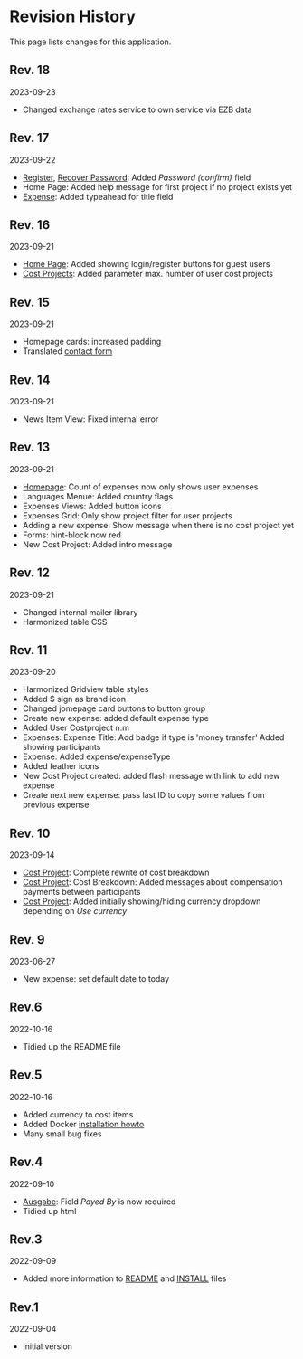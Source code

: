 # Revision History

This page lists changes for this application.

## Rev. 18

2023-09-23

* Changed exchange rates service to own service via EZB data

## Rev. 17

2023-09-22

* [Register](../user/register), [Recover Password](../user/forgot): Added _Password (confirm)_ field
* Home Page: Added help message for first project if no project exists yet
* [Expense](../expense/index): Added typeahead for title field

## Rev. 16

2023-09-21

* [Home Page](../site/index): Added showing login/register buttons for guest users
* [Cost Projects](../costproject/index): Added parameter max. number of user cost projects

## Rev. 15

2023-09-21

* Homepage cards: increased padding
* Translated [contact form](../site/contact)

## Rev. 14

2023-09-21

* News Item View: Fixed internal error

## Rev. 13

2023-09-21

* [Homepage](../site/index): Count of expenses now only shows user expenses
* Languages Menue: Added country flags
* Expenses Views: Added button icons
* Expenses Grid: Only show project filter for user projects
* Adding a new expense: Show message when there is no cost project yet
* Forms: hint-block now red
* New Cost Project: Added intro message

## Rev. 12

2023-09-21

* Changed internal mailer library
* Harmonized table CSS

## Rev. 11

2023-09-20

* Harmonized Gridview table styles
* Added $ sign as brand icon
* Changed jomepage card buttons to button group
* Create new expense: added default expense type
* Added User Costproject n:m
* Expenses: Expense Title: Add badge if type is 'money transfer' Added showing participants
* Expense: Added expense/expenseType
* Added feather icons
* New Cost Project created: added flash message with link to add new expense
* Create next new expense: pass last ID to copy some values from previous expense

## Rev. 10

2023-09-14

* [Cost Project](../costproject): Complete rewrite of cost breakdown
* [Cost Project](../costproject): Cost Breakdown: Added messages about compensation payments between participants
* [Cost Project](../costproject): Added initially showing/hiding currency dropdown depending on _Use currency_

## Rev. 9

2023-06-27

* New expense: set default date to today

## Rev.6

2022-10-16

* Tidied up the README file

## Rev.5

2022-10-16

* Added currency to cost items
* Added Docker [installation howto](../INSTALL-docker.md) 
* Many small bug fixes

## Rev.4

2022-09-10

* [Ausgabe](../expense): Field _Payed By_ is now required
* Tidied up html

## Rev.3

2022-09-09

* Added more information to [README](../../README.md) and [INSTALL](../../INSTALL.mkd) files

## Rev.1

2022-09-04

* Initial version


[startpage]: ../site/index

<!-- vim:set ai sw=4 sts=4 et fdc=4: -->
